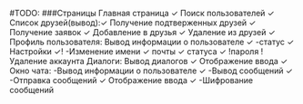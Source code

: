 #TODO:
###Страницы
    Главная страница ✓
    Поиск пользователей ✓
    Список друзей(вывод):✓
            Получение подтверженных друзей ✓
            Получение заявок ✓
            Добавление в друзья ✓
            Удаление из друзей ✓    
    Профиль пользователя:
        Вывод информации о пользователе ✓
            -статус ✓
        Настройки ✓!
            -Изменение 
                имени ✓
                почты ✓
                статуса ✓
                !пароля
            !Удаление аккаунта
    Диалоги:
        Вывод диалогов ✓
        Отображение ввода ✓
    Окно чата: 
        -Вывод информации о пользователе ✓
        -Вывод сообщений ✓
        -Отправка сообщений ✓
        Отображение ввода ✓
        -Шифрование сообщений
    

    
        